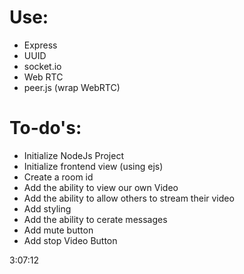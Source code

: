 # Use:

- Express
- UUID
- socket.io
- Web RTC
- peer.js (wrap WebRTC)

# To-do's:

- Initialize NodeJs Project
- Initialize frontend view (using ejs)
- Create a room id
- Add the ability to view our own Video
- Add the ability to allow others to stream their video
- Add styling
- Add the ability to cerate messages
- Add mute button
- Add stop Video Button

3:07:12
